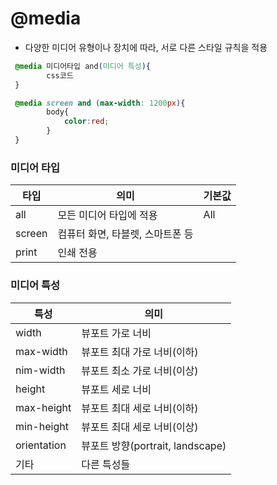 # @media

- 다양한 미디어 유형이나 장치에 따라, 서로 다른 스타일 규칙을 적용

```css
 @media 미디어타입 and(미디어 특성){
 		css코드
 }
```

```css
 @media screen and (max-width: 1200px){
 		body{
 			color:red;
 		}
 }
```

### 미디어 타입

| 타입   | 의미                             | 기본값 |
| ------ | -------------------------------- | ------ |
| all    | 모든 미디어 타입에 적용          | All    |
| screen | 컴퓨터 화면, 타블렛, 스마트폰 등 |        |
| print  | 인쇄 전용                        |        |

 ### 미디어 특성

| 특성        | 의미                             |
| ----------- | -------------------------------- |
| width       | 뷰포트 가로 너비                 |
| max-width   | 뷰포트 최대 가로 너비(이하)      |
| nim-width   | 뷰포트 최소 가로 너비(이상)      |
| height      | 뷰포트 세로 너비                 |
| max-height  | 뷰포트 최대 세로 너비(이하)      |
| min-height  | 뷰포트 최대 세로 너비(이상)      |
| orientation | 뷰포트 방향(portrait, landscape) |
| 기타        | 다른 특성들                      |

